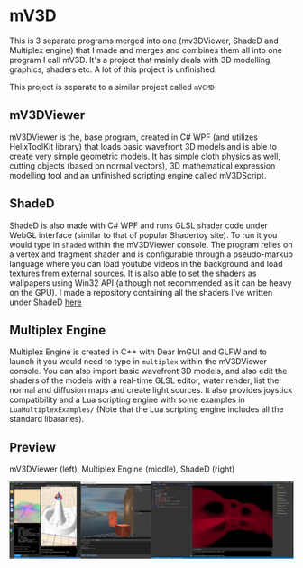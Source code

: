 # mV3D

This is 3 separate programs merged into one (mv3DViewer, ShadeD and Multiplex engine) that I made and merges and combines them all into one program I call mV3D.
It's a project that mainly deals with 3D modelling, graphics, shaders etc. A lot of this project is unfinished.

This project is separate to a similar project called `mVCMD`

## mV3DViewer
mV3DViewer is the, base program, created in C# WPF (and utilizes HelixToolKit library) that loads basic wavefront 3D models and is able to create very simple geometric models. It has simple cloth physics as well, cutting objects (based on normal vectors), 3D mathematical expression modelling tool and
an unfinished scripting engine called mV3DScript.

## ShadeD
ShadeD is also made with C# WPF and runs GLSL shader code under WebGL interface (similar to that of popular Shadertoy site). To run it you would type in `shaded` within the mV3DViewer console. The program relies on a vertex and fragment shader and is configurable through a pseudo-markup language where you can load youtube videos in the
background and load textures from external sources. It is also able to set the shaders as wallpapers using Win32 API (although not recommended as it can be heavy on the GPU). I made a repository containing all the shaders I've written under ShadeD [here](https://github.com/JoenTheWizard/Raymarching-Stuff)

## Multiplex Engine
Multiplex Engine is created in C++ with Dear ImGUI and GLFW and to launch it you would need to type in `multiplex` within the mV3DViewer console. You can also import basic wavefront 3D models, and also edit the shaders of the models with a real-time GLSL editor, water render, list the normal and diffusion maps and create light sources. It also provides joystick compatibility and a Lua scripting engine with some examples in `LuaMultiplexExamples/` (Note that the Lua scripting engine includes all the standard libararies).

## Preview
mV3DViewer (left), Multiplex Engine (middle), ShadeD (right)

![mV3D](imgs/tetsd.PNG)
